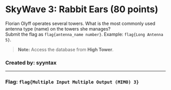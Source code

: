 <h1> SkyWave 3: Rabbit Ears (80 points)</h1>
<p> Florian Olyff operates several towers. What is the most commonly used antenna type (name) on the towers she manages?<br>Submit the flag as <code>flag{antenna_name number}</code>. Example: <code>flag{Long Antenna 5}</code>.</p>
<blockquote><strong>Note:</strong> Access the database from <b>High Tower</b>.</blockquote>
<h3> Created by: <b>syyntax</b></h3>
<hr>
<h3>Flag: <code>flag{Multiple Input Multiple Output (MIMO) 3}</code></h3>
